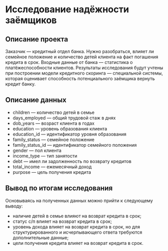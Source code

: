 # Исследование надёжности заёмщиков

## Описание проекта

Заказчик — кредитный отдел банка. Нужно разобраться, влияет ли семейное положение и количество детей клиента на факт погашения кредита в срок. Входные данные от банка — статистика о платёжеспособности клиентов.
Результаты исследования будут учтены при построении модели кредитного скоринга — специальной системы, которая оценивает способность потенциального заёмщика вернуть кредит банку.

## Описание данных

- children — количество детей в семье
- days_employed — общий трудовой стаж в днях
- dob_years — возраст клиента в годах
- education — уровень образования клиента
- education_id — идентификатор уровня образования
- family_status — семейное положение
- family_status_id — идентификатор семейного положения
- gender — пол клиента
- income_type — тип занятости
- debt — имел ли задолженность по возврату кредитов
- total_income — ежемесячный доход
- purpose — цель получения кредита

## Вывод по итогам исследования
Основываясь на полученных данных можно прийти к следующему выводу: 
* наличие детей в семье влияют на возврат кредита в срок;
* статус с/п влияет на возврат кредита в срок;
* уровень дохода влияет на возврат кредита в срок, но для структурированного и исчерпывающего ответа требуются дополнительные данные;
* цели получения кредита влияет на возврат кредита в срок.
